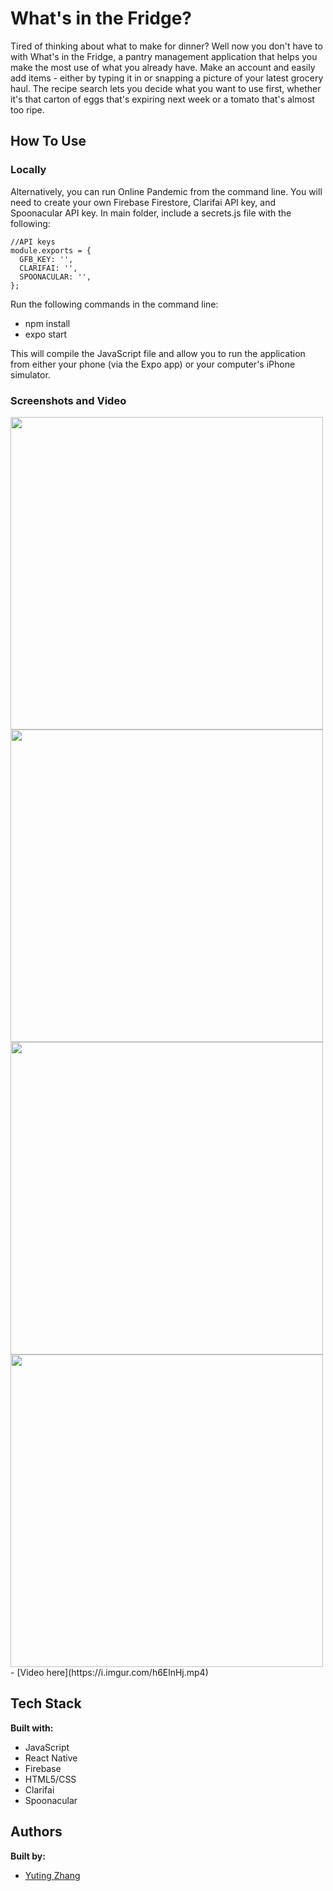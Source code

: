 # What's in the Fridge?

Tired of thinking about what to make for dinner? Well now you don't have to with What's in the Fridge, a pantry management application that helps you make the most use of what you already have. Make an account and easily add items - either by typing it in or snapping a picture of your latest grocery haul. The recipe search lets you decide what you want to use first, whether it's that carton of eggs that's expiring next week or a tomato that's almost too ripe.

## How To Use

### Locally

Alternatively, you can run Online Pandemic from the command line. You will need to create your own Firebase Firestore, Clarifai API key, and Spoonacular API key. In main folder, include a secrets.js file with the following:

```
//API keys
module.exports = {
  GFB_KEY: '',
  CLARIFAI: '',
  SPOONACULAR: '',
};

```

Run the following commands in the command line:

- npm install
- expo start

This will compile the JavaScript file and allow you to run the application from either your phone (via the Expo app) or your computer's iPhone simulator.

### Screenshots and Video

<img src="https://i.imgur.com/yFEcThM.jpg" height="500px" display='inline-block'/>
<img src="https://i.imgur.com/T0by7nc.jpg" height="500px" display='inline-block'/>
<img src="https://i.imgur.com/rdRwXGt.jpg" height="500px" display='inline-block'/>
<img src="https://i.imgur.com/Bdspvzp.jpg" height="500px" display='inline-block'/>
- [Video here](https://i.imgur.com/h6ElnHj.mp4)

## Tech Stack

**Built with:**

- JavaScript
- React Native
- Firebase
- HTML5/CSS
- Clarifai
- Spoonacular

## Authors

**Built by:**

- [Yuting Zhang](https://github.com/yzhang729)
